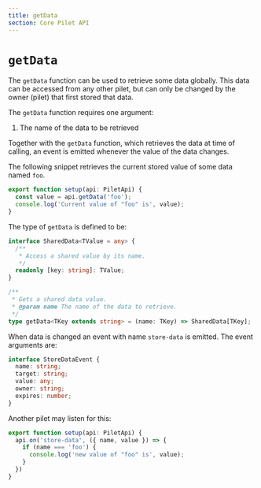 ```yaml
---
title: getData
section: Core Pilet API
---
```


# `getData`

The `getData` function can be used to retrieve some data globally. This data can be accessed from any other pilet, but can only be changed by the owner (pilet) that first stored that data.

The `getData` function requires one argument:

1. The name of the data to be retrieved

Together with the `getData` function, which retrieves the data at time of calling, an event is emitted whenever the value of the data changes.

The following snippet retrieves the current stored value of some data named `foo`.

```js
export function setup(api: PiletApi) {
  const value = api.getData('foo');
  console.log('Current value of "foo" is', value);
}
```

The type of `getData` is defined to be:

```ts
interface SharedData<TValue = any> {
  /**
   * Access a shared value by its name.
   */
  readonly [key: string]: TValue;
}

/**
 * Gets a shared data value.
 * @param name The name of the data to retrieve.
 */
type getData<TKey extends string> = (name: TKey) => SharedData[TKey];
```

When data is changed an event with name `store-data` is emitted. The event arguments are:

```ts
interface StoreDataEvent {
  name: string;
  target: string;
  value: any;
  owner: string;
  expires: number;
}
```

Another pilet may listen for this:

```js
export function setup(api: PiletApi) {
  api.on('store-data', ({ name, value }) => {
    if (name === 'foo') {
      console.log('new value of "foo" is', value);
    }
  })
}
```
